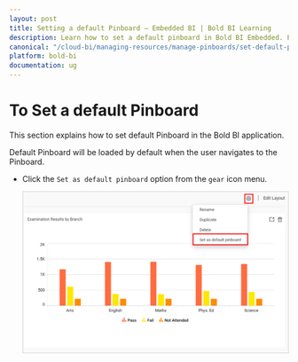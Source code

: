 ```yaml
---
layout: post
title: Setting a default Pinboard – Embedded BI | Bold BI Learning
description: Learn how to set a default pinboard in Bold BI Embedded. Pinboard is a collection of widgets from various dashboards pinned to it.
canonical: "/cloud-bi/managing-resources/manage-pinboards/set-default-pinboards/"
platform: bold-bi
documentation: ug
---
```


# To Set a default Pinboard

This section explains how to set default Pinboard in the Bold BI application.

Default Pinboard will be loaded by default when the user navigates to the Pinboard.

* Click the `Set as default pinboard` option from the `gear` icon menu.

    ![Default Pinboard Option](/static/assets/embedded/managing-resources/manage-pinboards/images/default-pinboard-option.png#width=50%)
